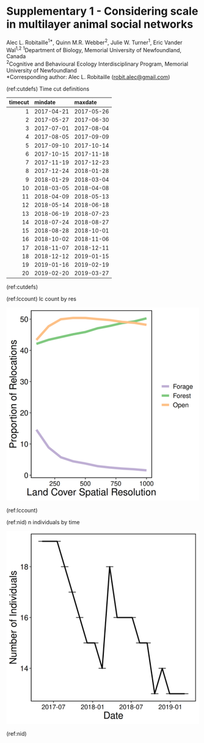 Supplementary 1 - Considering scale in multilayer animal social networks
================
Alec L. Robitaille<sup>1\*</sup>, Quinn M.R. Webber<sup>2</sup>, Julie
W. Turner<sup>1</sup>, Eric Vander Wal<sup>1,2</sup>
<sup>1</sup>Department of Biology, Memorial University of Newfoundland,
Canada  
<sup>2</sup>Cognitive and Behavioural Ecology Interdisciplinary Program,
Memorial University of Newfoundland  
\*Corresponding author: Alec L. Robitaille (<robit.alec@gmail.com>)

(ref:cutdefs) Time cut definitions

| timecut | mindate    | maxdate    |
| ------: | :--------- | :--------- |
|       1 | 2017-04-21 | 2017-05-26 |
|       2 | 2017-05-27 | 2017-06-30 |
|       3 | 2017-07-01 | 2017-08-04 |
|       4 | 2017-08-05 | 2017-09-09 |
|       5 | 2017-09-10 | 2017-10-14 |
|       6 | 2017-10-15 | 2017-11-18 |
|       7 | 2017-11-19 | 2017-12-23 |
|       8 | 2017-12-24 | 2018-01-28 |
|       9 | 2018-01-29 | 2018-03-04 |
|      10 | 2018-03-05 | 2018-04-08 |
|      11 | 2018-04-09 | 2018-05-13 |
|      12 | 2018-05-14 | 2018-06-18 |
|      13 | 2018-06-19 | 2018-07-23 |
|      14 | 2018-07-24 | 2018-08-27 |
|      15 | 2018-08-28 | 2018-10-01 |
|      16 | 2018-10-02 | 2018-11-06 |
|      17 | 2018-11-07 | 2018-12-11 |
|      18 | 2018-12-12 | 2019-01-15 |
|      19 | 2019-01-16 | 2019-02-19 |
|      20 | 2019-02-20 | 2019-03-27 |

(ref:cutdefs)

(ref:lccount) lc count by res

<div class="figure">

<img src="../graphics/supp-count-lc.png" alt="(ref:lccount)" width="\linewidth" />

<p class="caption">

(ref:lccount)

</p>

</div>

(ref:nid) n individuals by time

<div class="figure">

<img src="../graphics/supp-temp-nid.png" alt="(ref:nid)" width="\linewidth" />

<p class="caption">

(ref:nid)

</p>

</div>

